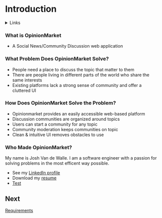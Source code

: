 # Introduction  

<details>
  <summary>Links</summary>
  
  ## Portfolio Links
  - [Introduction](https://github.com/JoshVandeWalle/OpinionMarket/blob/main/Introduction.md "Introduction")  
  - [Requirements](https://github.com/JoshVandeWalle/OpinionMarket/blob/main/Requirements.md "Requirements")  
  - [Technologies](https://github.com/JoshVandeWalle/OpinionMarket/blob/main/Technologies.md "Technolgoies")  
  - [Approach](https://github.com/JoshVandeWalle/OpinionMarket/blob/main/Approach.md "Approach")  
  - [Risks & Challenges](https://github.com/JoshVandeWalle/OpinionMarket/blob/main/RisksAndChallenges.md "Risks & Challenges")  
  - [Issues](https://github.com/JoshVandeWalle/OpinionMarket/blob/main/Issues.md "Issues")  
  ## External Links
  - [OpinionMarket](http://clientapp6-env.eba-sifj8dsx.us-west-1.elasticbeanstalk.com/ "OpinionMarket")  
  - [Swagger](https://app.swaggerhub.com/apis/JoshV3742/Capstone/1.0.0 "Swagger")  
</details>

### What is OpinionMarket  
- A Social News/Community Discussion web application  
### What Problem Does OpinionMarket Solve?  
- People need a place to discuss the topic that matter to them
- There are people living in different parts of the world who share the same interests
- Existing platforms lack a strong sense of community and offer a cluttered UI
### How Does OpinionMarket Solve the Problem?  
- Opinionmarket provides an easily accessible web-based platform
- Discussion communities are organized around topics  
- Users can start a community for any topic
- Community moderation keeps communities on topic
- Clean & intuitive UI removes obstacles to use
### Who Made OpinionMarket? ###  
My name is Josh Van de Walle. I am a software engineer with a passion for solving problems in the most efficent way possible. 
- See my [LinkedIn profile](https://www.linkedin.com/in/joshv42/ "LinkedIn")  
- Download my [resume](https://drive.google.com/file/d/14kEgO7PI51CU9ZVqGy6FagDcKbD2Rhc_/view?usp=sharing "Resume")
- <a href = "https://drive.google.com/file/d/14kEgO7PI51CU9ZVqGy6FagDcKbD2Rhc_/view?usp=sharing" target="_blank" rel = "noopener noreferrer">Test</a>
## Next 
[Requirements](https://github.com/JoshVandeWalle/OpinionMarket/blob/main/Requirements.md#requirements "Requirements")
